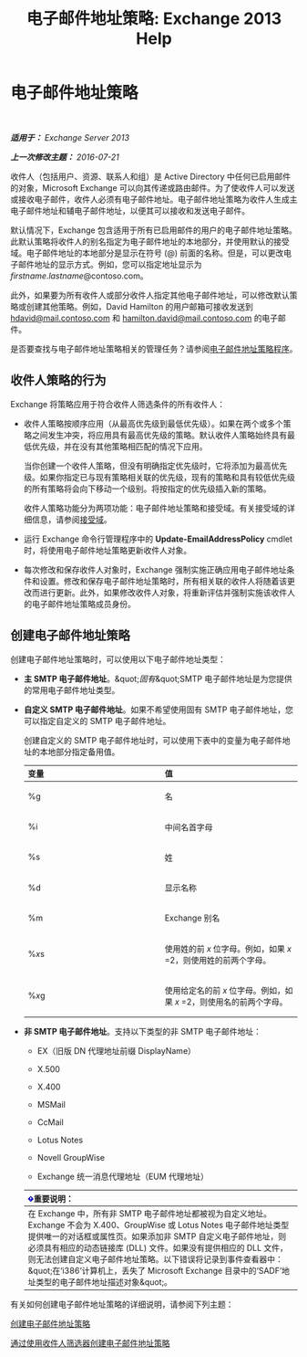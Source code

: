 ﻿---
title: '电子邮件地址策略: Exchange 2013 Help'
TOCTitle: 电子邮件地址策略
ms:assetid: b63b63bb-6faf-4337-8441-50bc64b49bb8
ms:mtpsurl: https://technet.microsoft.com/zh-cn/library/Bb232171(v=EXCHG.150)
ms:contentKeyID: 50491404
ms.date: 05/21/2018
mtps_version: v=EXCHG.150
ms.translationtype: MT
---

# 电子邮件地址策略

 

_**适用于：** Exchange Server 2013_

_**上一次修改主题：** 2016-07-21_

收件人（包括用户、资源、联系人和组）是 Active Directory 中任何已启用邮件的对象，Microsoft Exchange 可以向其传递或路由邮件。为了使收件人可以发送或接收电子邮件，收件人必须有电子邮件地址。电子邮件地址策略为收件人生成主电子邮件地址和辅电子邮件地址，以便其可以接收和发送电子邮件。

默认情况下，Exchange 包含适用于所有已启用邮件的用户的电子邮件地址策略。此默认策略将收件人的别名指定为电子邮件地址的本地部分，并使用默认的接受域。电子邮件地址的本地部分是显示在符号 (@) 前面的名称。但是，可以更改电子邮件地址的显示方式。例如，您可以指定地址显示为 *firstname*.*lastname*@contoso.com。

此外，如果要为所有收件人或部分收件人指定其他电子邮件地址，可以修改默认策略或创建其他策略。例如，David Hamilton 的用户邮箱可接收发送到 hdavid@mail.contoso.com 和 hamilton.david@mail.contoso.com 的电子邮件。

是否要查找与电子邮件地址策略相关的管理任务？请参阅[电子邮件地址策略程序](email-address-policy-procedures-exchange-2013-help.md)。

## 收件人策略的行为

Exchange 将策略应用于符合收件人筛选条件的所有收件人：

  - 收件人策略按顺序应用（从最高优先级到最低优先级）。如果在两个或多个策略之间发生冲突，将应用具有最高优先级的策略。默认收件人策略始终具有最低优先级，并在没有其他策略相匹配的情况下应用。
    
    当你创建一个收件人策略，但没有明确指定优先级时，它将添加为最高优先级。如果你指定已与现有策略相关联的优先级，现有的策略和具有较低优先级的所有策略将会向下移动一个级别。将按指定的优先级插入新的策略。
    
    收件人策略功能分为两项功能：电子邮件地址策略和接受域。有关接受域的详细信息，请参阅[接受域](accepted-domains-exchange-2013-help.md)。

  - 运行 Exchange 命令行管理程序中的 **Update-EmailAddressPolicy** cmdlet 时，将使用电子邮件地址策略更新收件人对象。

  - 每次修改和保存收件人对象时，Exchange 强制实施正确应用电子邮件地址条件和设置。修改和保存电子邮件地址策略时，所有相关联的收件人将随着该更改而进行更新。此外，如果修改收件人对象，将重新评估并强制实施该收件人的电子邮件地址策略成员身份。

## 创建电子邮件地址策略

创建电子邮件地址策略时，可以使用以下电子邮件地址类型：

  - **主 SMTP 电子邮件地址**。\&quot;*固有*\&quot;SMTP 电子邮件地址是为您提供的常用电子邮件地址类型。

  - **自定义 SMTP 电子邮件地址**。如果不希望使用固有 SMTP 电子邮件地址，您可以指定自定义的 SMTP 电子邮件地址。
    
    创建自定义的 SMTP 电子邮件地址时，可以使用下表中的变量为电子邮件地址的本地部分指定备用值。
    
    
    <table>
    <colgroup>
    <col style="width: 50%" />
    <col style="width: 50%" />
    </colgroup>
    <thead>
    <tr class="header">
    <th>变量</th>
    <th>值</th>
    </tr>
    </thead>
    <tbody>
    <tr class="odd">
    <td><p>%g</p></td>
    <td><p>名</p></td>
    </tr>
    <tr class="even">
    <td><p>%i</p></td>
    <td><p>中间名首字母</p></td>
    </tr>
    <tr class="odd">
    <td><p>%s</p></td>
    <td><p>姓</p></td>
    </tr>
    <tr class="even">
    <td><p>%d</p></td>
    <td><p>显示名称</p></td>
    </tr>
    <tr class="odd">
    <td><p>%m</p></td>
    <td><p>Exchange 别名</p></td>
    </tr>
    <tr class="even">
    <td><p>%<em>x</em>s</p></td>
    <td><p>使用姓的前 <em>x</em> 位字母。例如，如果 <em>x</em> =2，则使用姓的前两个字母。</p></td>
    </tr>
    <tr class="odd">
    <td><p>%<em>x</em>g</p></td>
    <td><p>使用给定名的前 <em>x</em> 位字母。例如，如果 <em>x</em> =2，则使用名的前两个字母。</p></td>
    </tr>
    </tbody>
    </table>


  - **非 SMTP 电子邮件地址**。支持以下类型的非 SMTP 电子邮件地址：
    
      - EX（旧版 DN 代理地址前缀 DisplayName）
    
      - X.500
    
      - X.400
    
      - MSMail
    
      - CcMail
    
      - Lotus Notes
    
      - Novell GroupWise
    
      - Exchange 统一消息代理地址（EUM 代理地址）
    
    <table>
    <thead>
    <tr class="header">
    <th><img src="images/Bb124558.important(EXCHG.150).gif" title="重要说明" alt="重要说明" />重要说明：</th>
    </tr>
    </thead>
    <tbody>
    <tr class="odd">
    <td>在 Exchange 中，所有非 SMTP 电子邮件地址都被视为自定义地址。Exchange 不会为 X.400、GroupWise 或 Lotus Notes 电子邮件地址类型提供唯一的对话框或属性页。如果添加非 SMTP 自定义电子邮件地址，则必须具有相应的动态链接库 (DLL) 文件。如果没有提供相应的 DLL 文件，则无法创建自定义电子邮件地址策略。以下错误将记录到事件查看器中：&amp;quot;在‘i386’计算机上，丢失了 Microsoft Exchange 目录中的‘SADF’地址类型的电子邮件地址描述对象&amp;quot;。</td>
    </tr>
    </tbody>
    </table>


有关如何创建电子邮件地址策略的详细说明，请参阅下列主题：

[创建电子邮件地址策略](create-an-email-address-policy-exchange-2013-help.md)

[通过使用收件人筛选器创建电子邮件地址策略](create-an-email-address-policy-by-using-recipient-filters-exchange-2013-help.md)

